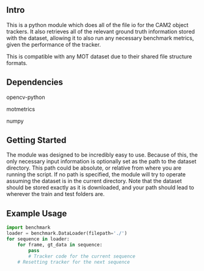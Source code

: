 ## Intro

This is a python module which does all of the file io for the CAM2 object
trackers. It also retrieves all of the relevant ground truth information stored
with the dataset, allowing it to also run any necessary benchmark metrics, given
the performance of the tracker.

This is compatible with any MOT dataset due to their shared file structure formats.

## Dependencies

opencv-python

motmetrics

numpy

## Getting Started

The module was designed to be incredibly easy to use. Because of this, the
only necessary input information is optionally set as the path to the dataset
directory. This path could be absolute, or relative from where you are running
the script. If no path is specified, the module will try to operate assuming
the dataset is in the current directory. Note that the dataset should be stored
exactly as it is downloaded, and your path should lead to wherever the train and test
folders are.

## Example Usage
```python
import benchmark
loader = benchmark.DataLoader(filepath='./')
for sequence in loader:
    for frame, gt_data in sequence:
        pass
        # Tracker code for the current sequence
    # Resetting tracker for the next sequence
```